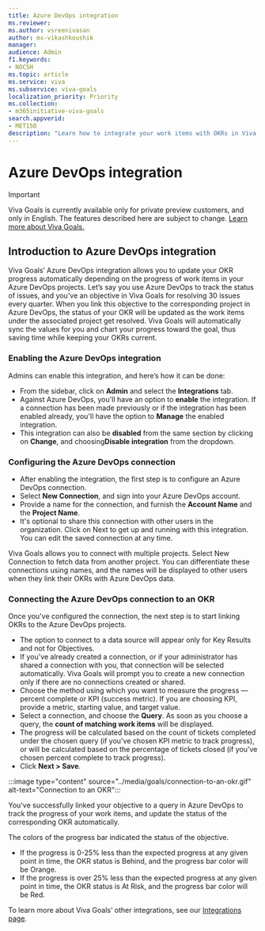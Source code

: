 ```yaml
---
title: Azure DevOps integration
ms.reviewer: 
ms.author: vsreenivasan
author: ms-vikashkoushik
manager: 
audience: Admin
f1.keywords:
- NOCSH
ms.topic: article
ms.service: viva
ms.subservice: viva-goals
localization_priority: Priority
ms.collection:  
- m365initiative-viva-goals  
search.appverid:
- MET150
description: "Learn how to integrate your work items with OKRs in Viva Goals"
---
```


# Azure DevOps integration

> [!IMPORTANT]
> Viva Goals is currently available only for private preview customers, and only in English. The features described here are subject to change. [Learn more about Viva Goals.](https://go.microsoft.com/fwlink/?linkid=2189933)

## Introduction to Azure DevOps integration

Viva Goals’ Azure DevOps integration allows you to update your OKR progress automatically depending on the progress of work items in your Azure DevOps projects. Let’s say you use Azure DevOps to track the status of issues, and you've an objective in Viva Goals for resolving 30 issues every quarter. When you link this objective to the corresponding project in Azure DevOps, the status of your OKR will be updated as the work items under the associated project get resolved. Viva Goals will automatically sync the values for you and chart your progress toward the goal, thus saving time while keeping your OKRs current.

### Enabling the Azure DevOps integration

Admins can enable this integration, and here’s how it can be done: 

- From the sidebar, click on **Admin** and select the **Integrations** tab. 
- Against Azure DevOps, you'll have an option to **enable** the integration. If a connection has been made previously or if the integration has been enabled already, you'll have the option to **Manage** the enabled integration. 
- This integration can also be **disabled** from the same section by clicking on **Change**, and choosing**Disable integration** from the dropdown.

### Configuring the Azure DevOps connection 

- After enabling the integration, the first step is to configure an Azure DevOps connection. 
- Select **New Connection**, and sign into your Azure DevOps account. 
- Provide a name for the connection, and furnish the **Account Name** and the **Project Name**. 
- It's optional to share this connection with other users in the organization. Click on Next to get up and running with this integration. You can edit the saved connection at any time.

Viva Goals allows you to connect with multiple projects. Select New Connection to fetch data from another project. You can differentiate these connections using names, and the names will be displayed to other users when they link their OKRs with Azure DevOps data.

### Connecting the Azure DevOps connection to an OKR

Once you've configured the connection, the next step is to start linking OKRs to the Azure DevOps projects.

- The option to connect to a data source will appear only for Key Results and not for Objectives.
- If you've already created a connection, or if your administrator has shared a connection with you, that connection will be selected automatically. Viva Goals will prompt you to create a new connection only if there are no connections created or shared. 
- Choose the method using which you want to measure the progress — percent complete or KPI (success metric). If you are choosing KPI, provide a metric, starting value, and target value. 
- Select a connection, and choose the **Query**. As soon as you choose a query, the **count of matching work items** will be displayed. 
- The progress will be calculated based on the count of tickets completed under the chosen query (if you've chosen KPI metric to track progress), or will be calculated based on the percentage of tickets closed (if you've chosen percent complete to track progress). 
- Click **Next > Save**.

:::image type="content" source="../media/goals/connection-to-an-okr.gif" alt-text="Connection to an OKR":::

You've successfully linked your objective to a query in Azure DevOps to track the progress of your work items, and update the status of the corresponding OKR automatically.


The colors of the progress bar indicated the status of the objective.

- If the progress is 0-25% less than the expected progress at any given point in time, the OKR status is Behind, and the progress bar color will be Orange.
- If the progress is over 25% less than the expected progress at any given point in time, the OKR status is At Risk, and the progress bar color will be Red.

To learn more about Viva Goals’ other integrations, see our [Integrations page](https://help.ally.io/en/collections/30526-integrations).
